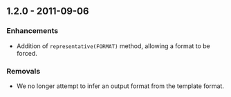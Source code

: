 1.2.0 - 2011-09-06
------------------

### Enhancements

  - Addition of `representative(FORMAT)` method, allowing a format to be forced.

### Removals

  - We no longer attempt to infer an output format from the template format.

